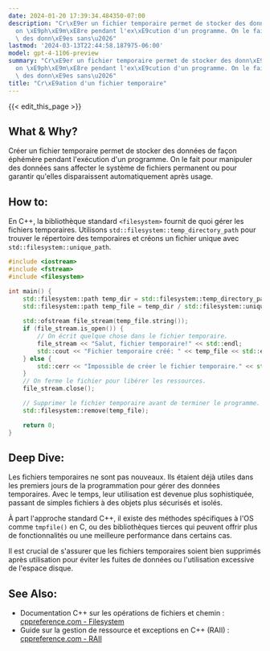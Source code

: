 ```yaml
---
date: 2024-01-20 17:39:34.484350-07:00
description: "Cr\xE9er un fichier temporaire permet de stocker des donn\xE9es de fa\xE7\
  on \xE9ph\xE9m\xE8re pendant l'ex\xE9cution d'un programme. On le fait pour manipuler\
  \ des donn\xE9es sans\u2026"
lastmod: '2024-03-13T22:44:58.187975-06:00'
model: gpt-4-1106-preview
summary: "Cr\xE9er un fichier temporaire permet de stocker des donn\xE9es de fa\xE7\
  on \xE9ph\xE9m\xE8re pendant l'ex\xE9cution d'un programme. On le fait pour manipuler\
  \ des donn\xE9es sans\u2026"
title: "Cr\xE9ation d'un fichier temporaire"
---
```


{{< edit_this_page >}}

## What & Why?

Créer un fichier temporaire permet de stocker des données de façon éphémère pendant l'exécution d'un programme. On le fait pour manipuler des données sans affecter le système de fichiers permanent ou pour garantir qu'elles disparaissent automatiquement après usage.

## How to:

En C++, la bibliothèque standard `<filesystem>` fournit de quoi gérer les fichiers temporaires. Utilisons `std::filesystem::temp_directory_path` pour trouver le répertoire des temporaires et créons un fichier unique avec `std::filesystem::unique_path`.

```C++
#include <iostream>
#include <fstream>
#include <filesystem>

int main() {
    std::filesystem::path temp_dir = std::filesystem::temp_directory_path();
    std::filesystem::path temp_file = temp_dir / std::filesystem::unique_path();
    
    std::ofstream file_stream(temp_file.string());
    if (file_stream.is_open()) {
        // On écrit quelque chose dans le fichier temporaire.
        file_stream << "Salut, fichier temporaire!" << std::endl;
        std::cout << "Fichier temporaire créé: " << temp_file << std::endl;
    } else {
        std::cerr << "Impossible de créer le fichier temporaire." << std::endl;
    }
    // On ferme le fichier pour libérer les ressources.
    file_stream.close();

    // Supprimer le fichier temporaire avant de terminer le programme.
    std::filesystem::remove(temp_file);

    return 0;
}
```

## Deep Dive:

Les fichiers temporaires ne sont pas nouveaux. Ils étaient déjà utiles dans les premiers jours de la programmation pour gérer des données temporaires. Avec le temps, leur utilisation est devenue plus sophistiquée, passant de simples fichiers à des objets plus sécurisés et isolés.

À part l'approche standard C++, il existe des méthodes spécifiques à l'OS comme `tmpfile()` en C, ou des bibliothèques tierces qui peuvent offrir plus de fonctionnalités ou une meilleure performance dans certains cas.

Il est crucial de s'assurer que les fichiers temporaires soient bien supprimés après utilisation pour éviter les fuites de données ou l'utilisation excessive de l'espace disque.

## See Also:

- Documentation C++ sur les opérations de fichiers et chemin : [cppreference.com - Filesystem](https://en.cppreference.com/w/cpp/filesystem)
- Guide sur la gestion de ressource et exceptions en C++ (RAII) : [cppreference.com - RAII](https://en.cppreference.com/w/cpp/language/raii)
